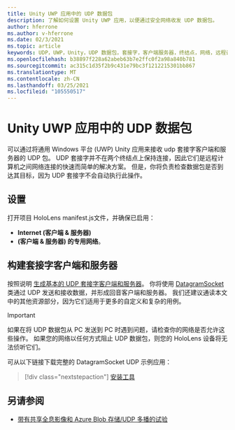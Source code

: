 ```yaml
---
title: Unity UWP 应用中的 UDP 数据包
description: 了解如何设置 Unity UWP 应用，以便通过安全网络收发 UDP 数据包。
author: hferrone
ms.author: v-hferrone
ms.date: 02/3/2021
ms.topic: article
keywords: UDP，UWP，Unity，UDP 数据包，套接字，客户端服务器，终结点，网络，远程计算机，datagramsocket，示例，.net
ms.openlocfilehash: b38897f228a62abeb63b7e2ffc0f2a98a840b781
ms.sourcegitcommit: ac315c1d35f2b9c431e79bc3f1212215301bb867
ms.translationtype: MT
ms.contentlocale: zh-CN
ms.lasthandoff: 03/25/2021
ms.locfileid: "105550517"
---
```

# <a name="udp-packets-in-unity-uwp-apps"></a>Unity UWP 应用中的 UDP 数据包

可以通过将通用 Windows 平台 (UWP) Unity 应用来接收 udp 套接字客户端和服务器的 UDP 包。 UDP 套接字并不在两个终结点上保持连接，因此它们是远程计算机之间网络连接的快速而简单的解决方案。 但是，你将负责检查数据包是否到达其目标，因为 UDP 套接字不会自动执行此操作。

## <a name="setup"></a>设置

打开项目 HoloLens manifest.js文件，并确保已启用：
* **Internet (客户端 & 服务器)** 
* **(客户端 & 服务器) 的专用网络**。

## <a name="build-your-socket-client-and-server"></a>构建套接字客户端和服务器 

按照说明 [生成基本的 UDP 套接字客户端和服务器](/windows/uwp/networking/sockets#build-a-basic-udp-socket-client-and-server)。 你将使用 [DatagramSocket](/uwp/api/Windows.Networking.Sockets.DatagramSocket) 类通过 UDP 发送和接收数据，并形成回音客户端和服务器。 我们还建议通读本文中的其他资源部分，因为它们适用于更多的自定义和复杂的用例。 

> [!IMPORTANT]
> 如果在将 UDP 数据包从 PC 发送到 PC 时遇到问题，请检查你的网络是否允许这些操作。 如果您的网络以任何方式阻止 UDP 数据包，则您的 HoloLens 设备将无法侦听它们。

可从以下链接下载完整的 DatagramSocket UDP 示例应用：

> [!div class="nextstepaction"]
> [安装工具](/samples/microsoft/windows-universal-samples/datagramsocket/)

## <a name="see-also"></a>另请参阅 
* [带有共享全息影像和 Azure Blob 存储/UDP 多播的试验](https://mtaulty.com/2017/12/29/experiments-with-shared-holograms-and-azure-blob-storage-udp-multicasting-part-1/)